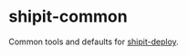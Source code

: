 # shipit-common
Common tools and defaults for  [shipit-deploy](https://github.com/shipitjs/shipit-deploy).
